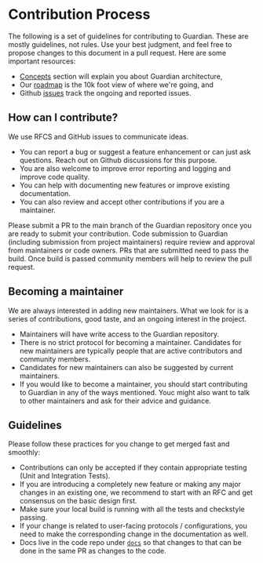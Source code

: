 # Contribution Process

The following is a set of guidelines for contributing to Guardian. These are mostly guidelines, not rules. Use your best judgment, and feel free to propose changes to this document in a pull request. Here are some important resources:

* [Concepts](https://odpf.gitbook.io/guardian/concepts/architecture) section will explain you about Guardian architecture,
* Our [roadmap](https://github.com/odpf/guardian#readme) is the 10k foot view of where we're going, and
* Github [issues](https://github.com/odpf/guardian/issues) track the ongoing and reported issues.

## How can I contribute?

We use RFCS and GitHub issues to communicate ideas.

* You can report a bug or suggest a feature enhancement or can just ask questions. Reach out on Github discussions for this purpose.
* You are also welcome to improve error reporting and logging and improve code quality.
* You can help with documenting new features or improve existing documentation.
* You can also review and accept other contributions if you are a maintainer.

Please submit a PR to the main branch of the Guardian repository once you are ready to submit your contribution. Code submission to Guardian \(including submission from project maintainers\) require review and approval from maintainers or code owners. PRs that are submitted need to pass the build. Once build is passed community members will help to review the pull request.

## Becoming a maintainer

We are always interested in adding new maintainers. What we look for is a series of contributions, good taste, and an ongoing interest in the project.

* Maintainers will have write access to the Guardian repository.
* There is no strict protocol for becoming a maintainer. Candidates for new maintainers are typically people that are active contributors and community members.
* Candidates for new maintainers can also be suggested by current maintainers.
* If you would like to become a maintainer, you should start contributing to Guardian in any of the ways mentioned. Youc might also want to talk to other maintainers and ask for their advice and guidance.

## Guidelines

Please follow these practices for you change to get merged fast and smoothly:

* Contributions can only be accepted if they contain appropriate testing \(Unit and Integration Tests\).
* If you are introducing a completely new feature or making any major changes in an existing one, we recommend to start with an RFC and get consensus on the basic design first.
* Make sure your local build is running with all the tests and checkstyle passing.
* If your change is related to user-facing protocols / configurations, you need to make the corresponding change in the documentation as well.
* Docs live in the code repo under [`docs`](https://github.com/odpf/guardian/tree/main/docs) so that changes to that can be done in the same PR as changes to the code.

